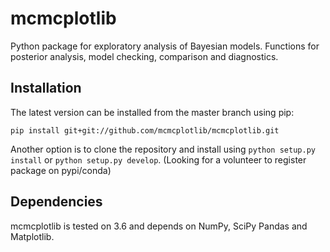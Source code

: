 # mcmcplotlib
Python package for exploratory analysis of Bayesian models.
Functions for posterior analysis, model checking, comparison and diagnostics.

## Installation

The latest version can be installed from the master branch using pip:

```
pip install git+git://github.com/mcmcplotlib/mcmcplotlib.git
```

Another option is to clone the repository and install using `python setup.py install` or `python setup.py develop`.
(Looking for a volunteer to register package on pypi/conda)

## Dependencies

mcmcplotlib is tested on 3.6 and depends on NumPy, SciPy Pandas and Matplotlib.
